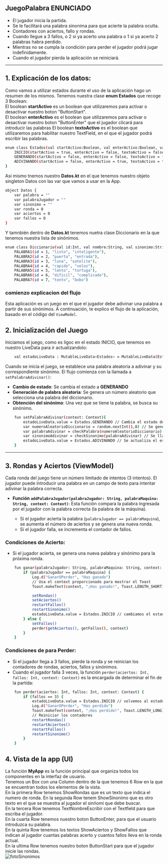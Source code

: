 ## JuegoPalabra ENUNCIADO
-  El jugador inicia la partida.
-  Se le facilitará una palabra sinonima para que acierte la palabra oculta.
-  Contadores con aciertos, fallo y rondas.
-  Cuando llegue a 3 fallos, o 2 si ya acerto una palabra o 1 si ya acerto 2 palabras habra perdido.
-  Mientras no se cumpla la condición para perder el jugador podrá jugar indefinidamente.
-  Cuando el jugador pierda la aplicación se reiniciará.

-----------------------------------------------------
## 1. Explicación de los datos:  
Como vamos a utilizar estados durante el uso de la aplicación hago un resumen de los mismos. Tenemos nuestra clase **enum Estados** que recoge 3 Boolean:  
El boolean **startActivo** es un boolean que utilizaremos para activar o desactivar nuestro boton "ButtonStart".  
El boolean **enterActivo** es el boolean que utilizaremos para activar o desactivar nuestro boton "ButtonEnter" que el jugador clicará para introducir las palabras
El boolean **textoActivo** es el boolean que utilizaremos para habilitar nuestro TextField, en el que el jugador podrá escribir las palabras.
```bash
enum class Estados(val startActivo:Boolean, val enterActivo:Boolean, val textoActivo:Boolean) {
    INICIO(startActivo = true, enterActivo = false, textoActivo = false), // estado inicial y entre rondas
    GENERANDO(startActivo = false, enterActivo = false, textoActivo = false), // estado para cuando se esten llevando las operacion de setPalabraAdivinar
    ADIVINANDO(startActivo = false, enterActivo = true, textoActivo = true) // estado en el que el jugador esta introduciendo su palabra
}
```
Así mismo tnemos nuestro **Datos.kt** en el que tenemos nuestro objeto singleton Datos con las var que vamos a usar en la App. 
```bash
object Datos {
    var palabra = ""
    var palabraJugador = ""
    var sinonimo = ""
    var ronda = 0
    var aciertos = 0
    var fallos = 0
}
```
Y tamnbién dentro de **Datos.kt** tenemos nuetra clase Diccionario en la que tenemos nuestra lista de sinónimos.
```bash
enum class Diccionario(val id:Int, val nombre:String, val sinonimo:String){
    PALABRA1(id = 1, "listo", "inteligente"),
    PALABRA2(id = 2, "puerta", "entrada"),
    PALABRA3(id = 3, "luna", "satelite"),
    PALABRA4(id = 4, "rapido", "veloz"),
    PALABRA5(id = 5, "lento", "tortuga"),
    PALABRA6(id = 6, "dificil", "complicado"),
    PALABRA7(id = 7, "tonto", "bobo")
```
### comienzo explicacion del flujo

Esta aplicación es un juego en el que el jugador debe adivinar una palabra a partir de sus sinónimos. A continuación, te explico el flujo de la aplicación, basado en el código del `ViewModel`.  

## 2. **Inicialización del Juego**  
Iniciamos el juego, como es lígoc en el estado INICIO, que tenemos en nuestro LiveData para ir actualizandolo:
```bash
    val estadoLiveData : MutableLiveData<Estados> = MutableLiveData(Estados.INICIO)
```
Cuando se inicia el juego, se establece una palabra aleatoria a adivinar y su correspondiente sinónimo. El flujo comienza con la llamada a `setPalabraAdivinar()`:  
- **Cambio de estado**: Se cambia el estado a **GENERANDO**
- **Generación de palabra aleatoria**: Se genera un número aleatorio que selecciona una palabra del diccionario.
- **Obtención del sinónimo**: Una vez que se tiene la palabra, se busca su sinónimo.
```bash
    fun setPalabraAdivinar(context: Context){
        estadoLiveData.value = Estados.GENERANDO // Cambia el estado del juego a GENERANDO
        var numeroAleatorioDiccionario = random.nextInt(1,8) // Se genera un número aleatorio entre 1 y 7 (inclusive)
        var palabraAdivinar = checkPalabra(numeroAleatorioDiccionario) // Se recoge el numero aleatorio en palabraAdivinar() y se emplea en checkPalabra para buscar en el diccionario la palabra.
        var sinonimoAdivinar = checkSinonimo(palabraAdivinar) // Se llama a la funcion checkSinonimo() para buscar la palabra sinonimo correspondiente
        estadoLiveData.value = Estados.ADIVINANDO // Se actualiza el estado a ADIVINANDO
    }
```
----------------------------------------------------
## 3. **Rondas y Aciertos (ViewModel)**

Cada ronda del juego tiene un número limitado de intentos (3 intentos). El jugador puede introducir una palabra en un campo de texto para intentar adivinar la palabra correcta.

- **Función `addPalabraJugador(palabraJugador: String, palabraMaquina: String, context: Context)`**: Esta función compara la palabra ingresada por el jugador con la palabra correcta (la palabra de la máquina).
  
  - Si el jugador acierta la palabra (`palabraJugador == palabraMaquina`), se aumenta el número de aciertos y se genera una nueva ronda.
  - Si el jugador falla, se incrementa el contador de fallos.
  
### Condiciones de Acierto:  
- Si el jugador acierta, se genera una nueva palabra y sinónimo para la próxima ronda.
```bash
    fun ganar(palabraJugador: String, palabraMaquina: String, context: Context) {
        if (palabraJugador == palabraMaquina) {
            Log.d("GanarOPerder", "Has ganado")
            // Usa el context proporcionado para mostrar el Toast
            Toast.makeText(context, "¡Has ganado!", Toast.LENGTH_SHORT).show() // mostramos toast informativo

            setRondas()
            setAciertos()
            restartFallos()
            restartSinonimo()
            estadoLiveData.value = Estados.INICIO // cambiamos el estado a inicio
        } else {
            setFallos()
            perder(getAciertos(), getFallos(), context)
        }
    }
```  
### Condiciones de para Perder:
- Si el jugador llega a 3 fallos, pierde la ronda y se reinician los contadores de rondas, aciertos, fallos y sinónimos. 
- Cuando el jugador falla 3 veces, la función `perder(aciertos: Int, fallos: Int, context: Context)` es la encargada de determinar el fin de la partida:  
```bash
    fun perder(aciertos: Int, fallos: Int, context: Context) {
        if (fallos == 3) {
            estadoLiveData.value = Estados.INICIO // volvemos al estado INICIO
            Log.d("GanarOPerder", "Has perdido")
            Toast.makeText(context, "¡Has perdido!", Toast.LENGTH_LONG).show() // Mostramos un toast informativo
            // Reiniciar los contadores
            restartRondas()
            restartAciertos()
            restartFallos()
            restartSinonimo()
        }
    }
```
## 4. **Vista de la app (UI)**  
La función **MyApp** es la función principal que organiza todos los componentes en la interfaz de usuario.  
Tenemos un Box con una Column dentro de la que tenemos 6 Row en la que se encuentran todos los elementos de la vista.  
En la primera Row tenemos ShowRondas que es un texto que indica el numero de ronda.
En la segunda Row tenem ShowSinonimo que es otro texto en el que se muestra al jugador el sinńomi que debe buscar.  
En la tercera Row tenemos TextNombreEscribir con el Textfield para que escriba el jugador.  
En la cuarta Row tenemos nuestro boton ButtonEnter, para que el usuario introduzca su palabra.  
En la quinta Row tenemos los textos ShowAciertos y ShowFallos que indican al jugador cuantas palabras acerto y cuantos fallos lleva en la ronda actual.  
En la ultima Row tenemos nuestro boton ButtonStart para que el jugador inicie las rondas.  
![fotoSinonimos](https://github.com/user-attachments/assets/f8044369-0e3b-4512-b5c2-2c44d0d4f9a2)












